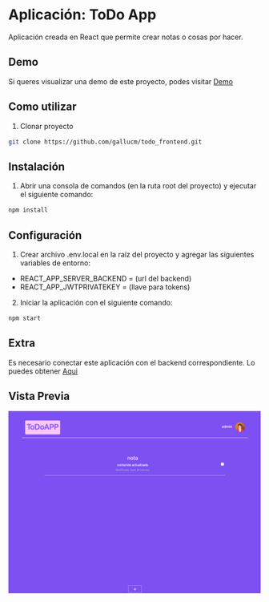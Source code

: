 # Aplicación: ToDo App
Aplicación creada en React que permite crear notas o cosas por hacer.

## Demo
Si queres visualizar una demo de este proyecto, podes visitar [Demo](https://todo-app-cmg.netlify.app)

## Como utilizar
1. Clonar proyecto
```bash
git clone https://github.com/gallucm/todo_frontend.git
```
## Instalación
1. Abrir una consola de comandos (en la ruta root del proyecto) y ejecutar el siguiente comando:
```bash
npm install
```
## Configuración
1. Crear archivo .env.local en la raíz del proyecto y agregar las siguientes variables de entorno:
  - REACT_APP_SERVER_BACKEND = (url del backend)
  - REACT_APP_JWTPRIVATEKEY = (llave para tokens)
  
2. Iniciar la aplicación con el siguiente comando:
```bash
npm start
```
## Extra
Es necesario conectar este aplicación con el backend correspondiente. Lo puedes obtener [Aqui](https://github.com/gallucm/todo_backend.git)

## Vista Previa
![](/preview.png)
